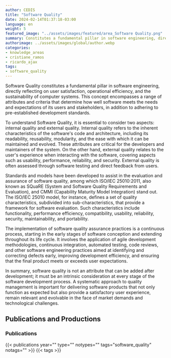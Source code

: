 ```yaml
---
author: CEDIS
title: "Software Quality"
date: 2024-02-14T01:37:18-03:00
language: en
weight: 5
featured_image: "../assets/images/featured/area_Software Quality.png"
summary: Constitutes a fundamental pillar in software engineering, directly reflecting on user satisfaction, operational efficiency, and the sustainability of computer systems. 
authorimage: ../assets/images/global/author.webp
categories:
- knowledge_areas
- cristiane_ramos
- ricardo_ajax
tags: 
- software_quality
---
```


Software Quality constitutes a fundamental pillar in software engineering, directly reflecting on user satisfaction, operational efficiency, and the sustainability of computer systems. This concept encompasses a range of attributes and criteria that determine how well software meets the needs and expectations of its users and stakeholders, in addition to adhering to pre-established development standards.

To understand Software Quality, it is essential to consider two aspects: internal quality and external quality. Internal quality refers to the inherent characteristics of the software's code and architecture, including its readability, reusability, modularity, and the ease with which it can be maintained and evolved. These attributes are critical for the developers and maintainers of the system. On the other hand, external quality relates to the user's experience when interacting with the software, covering aspects such as usability, performance, reliability, and security. External quality is often assessed through software testing and direct feedback from users.

Standards and models have been developed to assist in the evaluation and assurance of software quality, among which ISO/IEC 25010:2011, also known as SQuaRE (System and Software Quality Requirements and Evaluation), and CMMI (Capability Maturity Model Integration) stand out. The ISO/IEC 25010 model, for instance, defines a set of quality characteristics, subdivided into sub-characteristics, that provide a framework for software evaluation. Such characteristics include functionality, performance efficiency, compatibility, usability, reliability, security, maintainability, and portability.

The implementation of software quality assurance practices is a continuous process, starting in the early stages of software conception and extending throughout its life cycle. It involves the application of agile development methodologies, continuous integration, automated testing, code reviews, and other software engineering practices aimed at identifying and correcting defects early, improving development efficiency, and ensuring that the final product meets or exceeds user expectations.

In summary, software quality is not an attribute that can be added after development; it must be an intrinsic consideration at every stage of the software development process. A systematic approach to quality management is important for delivering software products that not only function as expected but also provide a satisfactory user experience, remain relevant and evolvable in the face of market demands and technological challenges.

## Publications and Productions
### Publications

{{< publications year="" type="" notypes="" tags="software_quality" notags="" >}}
{{< tags >}}